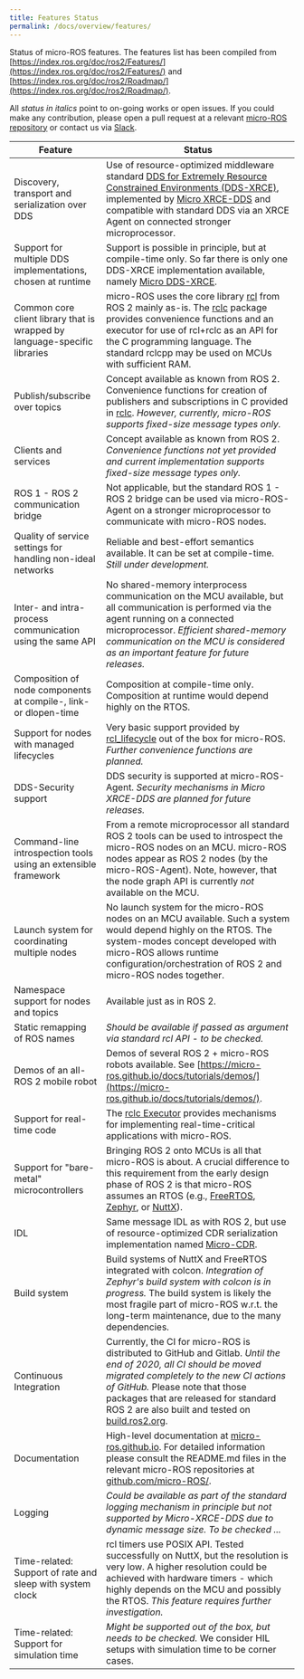 ```yaml
---
title: Features Status
permalink: /docs/overview/features/
---
```


Status of micro-ROS features. The features list has been compiled from [https://index.ros.org/doc/ros2/Features/](https://index.ros.org/doc/ros2/Features/) and [https://index.ros.org/doc/ros2/Roadmap/](https://index.ros.org/doc/ros2/Roadmap/).

All *status in italics* point to on-going works or open issues. If you could make any contribution, please open a pull request at a relevant [micro-ROS repository](https://github.com/micro-ROS/) or contact us via [Slack](https://micro-ros.slack.com/).

Feature | Status
-- | --
Discovery, transport and serialization over DDS | Use of resource-optimized middleware standard [DDS for Extremely Resource Constrained Environments (DDS-XRCE)](https://www.omg.org/spec/DDS-XRCE/), implemented by [Micro XRCE-DDS](https://github.com/eProsima/Micro-XRCE-DDS) and compatible with standard DDS via an XRCE Agent on connected stronger microprocessor.
Support for multiple DDS implementations, chosen at runtime | Support is possible in principle, but at compile-time only. So far there is only one DDS-XRCE implementation available, namely [Micro DDS-XRCE](https://github.com/eProsima/Micro-XRCE-DDS).
Common core client library that is wrapped by language-specific libraries | micro-ROS uses the core library [rcl](https://github.com/ros2/rcl/) from ROS 2 mainly as-is. The [rclc](https://github.com/micro-ROS/rclc) package provides convenience functions and an executor for use of rcl+rclc as an API for the C programming language. The standard rclcpp may be used on MCUs with sufficient RAM.
Publish/subscribe over topics | Concept available as known from ROS 2. Convenience functions for creation of publishers and subscriptions in C provided in [rclc](https://github.com/micro-ROS/rclc). *However, currently, micro-ROS supports fixed-size message types only.*
Clients and services | Concept available as known from ROS 2. *Convenience functions not yet provided and current implementation supports fixed-size message types only.*
ROS 1 - ROS 2 communication bridge | Not applicable, but the standard ROS 1 - ROS 2 bridge can be used via micro-ROS-Agent on a stronger microprocessor to communicate with micro-ROS nodes.
Quality of service settings for handling non-ideal networks | Reliable and best-effort semantics available. It can be set at compile-time. *Still under development.*
Inter- and intra-process communication using the same API | No shared-memory interprocess communication on the MCU available, but all communication is performed via the agent running on a connected microprocessor. *Efficient shared-memory communication on the MCU is considered as an important feature for future releases.*
Composition of node components at compile-, link- or dlopen-time | Composition at compile-time only. Composition at runtime would depend highly on the RTOS.
Support for nodes with managed lifecycles | Very basic support provided by [rcl_lifecycle](https://github.com/ros2/rcl/tree/master/rcl_lifecycle/) out of the box for micro-ROS. *Further convenience functions are planned.*
DDS-Security support | DDS security is supported at micro-ROS-Agent. *Security mechanisms in Micro XRCE-DDS are planned for future releases.*
Command-line introspection tools using an extensible framework | From a remote microprocessor all standard ROS 2 tools can be used to introspect the micro-ROS nodes on an MCU. micro-ROS nodes appear as ROS 2 nodes (by the micro-ROS-Agent). Note, however, that the node graph API is currently *not* available on the MCU.
Launch system for coordinating multiple nodes | No launch system for the micro-ROS nodes on an MCU available. Such a system would depend highly on the RTOS. The system-modes concept developed with micro-ROS allows runtime configuration/orchestration of ROS 2 and micro-ROS nodes together.
Namespace support for nodes and topics | Available just as in ROS 2.
Static remapping of ROS names | *Should be available if passed as argument via standard rcl API - to be checked.*
Demos of an all-ROS 2 mobile robot | Demos of several ROS 2 + micro-ROS robots available. See [https://micro-ros.github.io/docs/tutorials/demos/](https://micro-ros.github.io/docs/tutorials/demos/).
Support for real-time code | The [rclc Executor](https://github.com/micro-ROS/rclc/tree/master/rclc) provides mechanisms for implementing real-time-critical applications with micro-ROS.
Support for "bare-metal" microcontrollers | Bringing ROS 2 onto MCUs is all that micro-ROS is about. A crucial difference to this requirement from the early design phase of ROS 2 is that micro-ROS assumes an RTOS (e.g., [FreeRTOS](https://www.freertos.org/), [Zephyr](https://www.zephyrproject.org/), or [NuttX](http://nuttx.apache.org/)).
IDL | Same message IDL as with ROS 2, but use of resource-optimized CDR serialization implementation named [Micro-CDR](https://github.com/eProsima/Micro-CDR).
Build system | Build systems of NuttX and FreeRTOS integrated with colcon. *Integration of Zephyr's build system with colcon is in progress.* The build system is likely the most fragile part of micro-ROS w.r.t. the long-term maintenance, due to the many dependencies.
Continuous Integration | Currently, the CI for micro-ROS is distributed to GitHub and Gitlab. *Until the end of 2020, all CI should be moved migrated completely to the new CI actions of GitHub.* Please note that those packages that are released for standard ROS 2 are also built and tested on [build.ros2.org](http://build.ros2.org/).
Documentation | High-level documentation at [micro-ros.github.io](https://micro-ros.github.io/). For detailed information please consult the README.md files in the relevant micro-ROS repositories at [github.com/micro-ROS/](https://github.com/micro-ROS/).
Logging | *Could be available as part of the standard logging mechanism in principle but not supported by Micro-XRCE-DDS due to dynamic message size. To be checked ...*
Time-related: Support of rate and sleep with system clock | rcl timers use POSIX API. Tested successfully on NuttX, but the resolution is very low. A higher resolution could be achieved with hardware timers - which highly depends on the MCU and possibly the RTOS. *This feature requires further investigation.*
Time-related: Support for simulation time | *Might be supported out of the box, but needs to be checked.* We consider HIL setups with simulation time to be corner cases.

